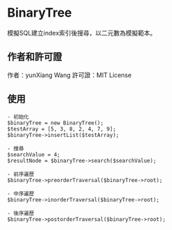 # BinaryTree
模擬SQL建立index索引後搜尋，以二元數為模擬範本。
## 作者和許可證
作者：yunXiang Wang
許可證：MIT License
## 使用
```
- 初始化
$binaryTree = new BinaryTree(); 
$testArray = [5, 3, 8, 2, 4, 7, 9]; 
$binaryTree->insertList($testArray);

- 搜尋
$searchValue = 4;
$resultNode = $binaryTree->search($searchValue);

- 前序遍歷
$binaryTree->preorderTraversal($binaryTree->root);

- 中序遍歷
$binaryTree->inorderTraversal($binaryTree->root);

- 後序遍歷
$binaryTree->postorderTraversal($binaryTree->root);
